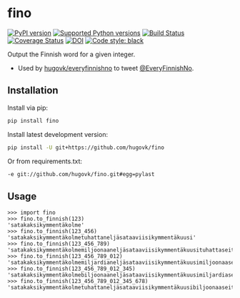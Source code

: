 fino
====

[![PyPI version](https://img.shields.io/pypi/v/fino.svg)](https://pypi.org/project/fino/)
[![Supported Python versions](https://img.shields.io/pypi/pyversions/fino.svg)](https://pypi.org/project/fino/)
[![Build Status](https://travis-ci.org/hugovk/fino.svg?branch=main)](https://travis-ci.org/hugovk/fino)
[![Coverage Status](https://coveralls.io/repos/github/hugovk/fino/badge.svg?branch=main)](https://coveralls.io/github/hugovk/fino?branch=main)
[![DOI](https://zenodo.org/badge/24323566.svg)](https://zenodo.org/badge/latestdoi/24323566)
[![Code style: black](https://img.shields.io/badge/code%20style-black-000000.svg)](https://github.com/psf/black)

Output the Finnish word for a given integer.

 * Used by [hugovk/everyfinnishno](https://github.com/hugovk/everyfinnishno) to tweet [@EveryFinnishNo](https://twitter.com/EveryFinnishNo).

Installation
------------

Install via pip:

```bash
pip install fino
```

Install latest development version:

```bash
pip install -U git+https://github.com/hugovk/fino
```

Or from requirements.txt:

```txt
-e git://github.com/hugovk/fino.git#egg=pylast
```

Usage
-----

```pycon
>>> import fino
>>> fino.to_finnish(123)
'satakaksikymmentäkolme'
>>> fino.to_finnish(123_456)
'satakaksikymmentäkolmetuhattaneljäsataaviisikymmentäkuusi'
>>> fino.to_finnish(123_456_789)
'satakaksikymmentäkolmemiljoonaaneljäsataaviisikymmentäkuusituhattaseitsemänsataakahdeksankymmentäyhdeksän'
>>> fino.to_finnish(123_456_789_012)
'satakaksikymmentäkolmemiljardianeljäsataaviisikymmentäkuusimiljoonaaseitsemänsataakahdeksankymmentäyhdeksäntuhattakaksitoista'
>>> fino.to_finnish(123_456_789_012_345)
'satakaksikymmentäkolmebiljoonaaneljäsataaviisikymmentäkuusimiljardiaseitsemänsataakahdeksankymmentäyhdeksänmiljoonaakaksitoistatuhattakolmesataaneljäkymmentäviisi'
>>> fino.to_finnish(123_456_789_012_345_678)
'satakaksikymmentäkolmetuhattaneljäsataaviisikymmentäkuusibiljoonaaseitsemänsataakahdeksankymmentäyhdeksänmiljardiakaksitoistamiljoonaakolmesataaneljäkymmentäviisituhattakuusisataaseitsemänkymmentäkahdeksan'
```
